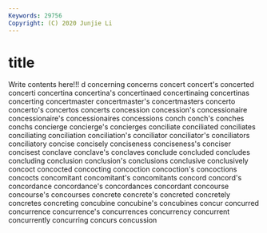```yaml
---
Keywords: 29756
Copyright: (C) 2020 Junjie Li
---
```


# title

Write contents here!!!
d
concerning 
concerns 
concert 
concert's 
concerted 
concerti 
concertina 
concertina's 
concertinaed 
concertinaing
concertinas 
concerting 
concertmaster 
concertmaster's 
concertmasters 
concerto 
concerto's 
concertos 
concerts 
concession
concession's 
concessionaire 
concessionaire's 
concessionaires 
concessions 
conch 
conch's 
conches 
conchs 
concierge
concierge's 
concierges 
conciliate 
conciliated 
conciliates 
conciliating 
conciliation 
conciliation's 
conciliator 
conciliator's
conciliators 
conciliatory 
concise 
concisely 
conciseness 
conciseness's 
conciser 
concisest 
conclave 
conclave's
conclaves 
conclude 
concluded 
concludes 
concluding 
conclusion 
conclusion's 
conclusions 
conclusive 
conclusively
concoct 
concocted 
concocting 
concoction 
concoction's 
concoctions 
concocts 
concomitant 
concomitant's 
concomitants
concord 
concord's 
concordance 
concordance's 
concordances 
concordant 
concourse 
concourse's 
concourses 
concrete
concrete's 
concreted 
concretely 
concretes 
concreting 
concubine 
concubine's 
concubines 
concur 
concurred
concurrence 
concurrence's 
concurrences 
concurrency 
concurrent 
concurrently 
concurring 
concurs 
concussion 
